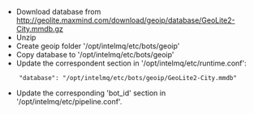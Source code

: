 * Download database from http://geolite.maxmind.com/download/geoip/database/GeoLite2-City.mmdb.gz
* Unzip
* Create geoip folder '/opt/intelmq/etc/bots/geoip'
* Copy database to '/opt/intelmq/etc/bots/geoip'
* Update the correspondent section in '/opt/intelmq/etc/runtime.conf':

```
    "database": "/opt/intelmq/etc/bots/geoip/GeoLite2-City.mmdb"
```
* Update the corresponding 'bot_id' section in '/opt/intelmq/etc/pipeline.conf'.

